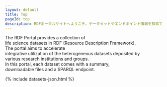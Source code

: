 ```yaml
---
layout: default
title: Top
pageId: top
description: RDFポータルサイトへようこそ。データセットやエンドポイント情報を探索できます。
---
```


<p class="intro"><span>The RDF Portal provides a collection of </span><br>
<span>life science datasets in RDF (Resource Description Framework). </span><br>
<span>The portal aims to accelerate</span><br>
<span>integrative utilization of the heterogeneous datasets deposited by</span><br>
<span>various research institutions and groups.</span><br>
<span>In this portal, each dataset comes with a summary,</span><br>
<span>downloadable files and a SPARQL endpoint.</span></p>


<!-- JekyllでJSONデータを埋め込む -->
{% include datasets-json.html %}
<script>
document.addEventListener('DOMContentLoaded', function() {
  try {
    var dm = window.DatasetsManager && typeof window.DatasetsManager.getInstance === 'function'
      ? window.DatasetsManager.getInstance()
      : null;
    if (!dm) {
      // 簡易リトライ
      setTimeout(function() {
        try {
          dm = window.DatasetsManager && typeof window.DatasetsManager.getInstance === 'function'
            ? window.DatasetsManager.getInstance()
            : null;
          if (!dm) return;
          var tags = dm.getAvailableTags();
          if (Array.isArray(tags) && tags.length) dm.updateTagStyles(tags.map(function(t){ return t.id; }));
        } catch (e) { console.error('datasets tag init retry error', e); }
      }, 50);
      return;
    }
    var tags = dm.getAvailableTags();
    if (Array.isArray(tags) && tags.length) dm.updateTagStyles(tags.map(function(t){ return t.id; }));
  } catch (e) { console.error('datasets tag init error', e); }
});
</script>

<div id="TopPageTilingDatasetsView">
  <div class="container"></div>
</div>
